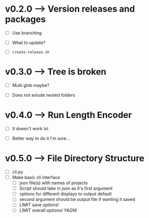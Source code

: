 # v0.2.0 --> Version releases and packages
- [ ] Use branching
- [ ] What to update?
- [ ] `create-release.sh`


# v0.3.0 --> Tree is broken
- [ ] Multi glob maybe?
- [ ] Does not exlude nested folders


# v0.4.0 --> Run Length Encoder
- [ ] It doesn't work lol
- [ ] Better way to do it I'm sure...


# v0.5.0 --> File Directory Structure
- [ ] cli.py
- [ ] Make basic cli interface
  - [ ] json file(s) with names of projects
  - [ ] Script should take in json as it's first argument
  - [ ] options for different displays to output default
  - [ ] second argument should be output file if wanting it saved
  - [ ] LIMIT save options!
  - [ ] LIMIT overall options!  YAGNI
